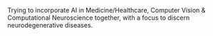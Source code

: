 Trying to incorporate AI in Medicine/Healthcare, Computer Vision & Computational Neuroscience together, with a focus to discern neurodegenerative diseases. 

<!---
antitikhsha/antitikhsha is a ✨ special ✨ repository because its `README.md` (this file) appears on your GitHub profile.
You can click the Preview link to take a look at your changes.
--->
